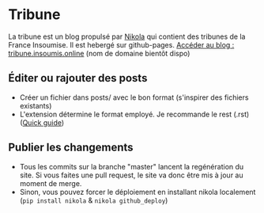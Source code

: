 # Tribune

La tribune est un blog propulsé par [Nikola](https://getnikola.com/) qui contient des tribunes de la France Insoumise. Il est hebergé sur github-pages.
[Accéder au blog : tribune.insoumis.online](http://tribune.insoumis.online) (nom de domaine bientôt dispo)

## Éditer ou rajouter des posts

 * Créer un fichier dans posts/ avec le bon format (s'inspirer des fichiers existants)
 * L'extension détermine le format employé. Je recommande le rest (.rst) ([Quick guide](http://docutils.sourceforge.net/docs/user/rst/quickref.html))

## Publier les changements

 * Tous les commits sur la branche "master" lancent la regénération du site. Si vous faites une pull request, le site va donc être mis à jour au moment de merge.
 * Sinon, vous pouvez forcer le déploiement en installant nikola localement (```pip install nikola``` & ```nikola github_deploy```)
